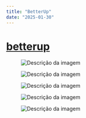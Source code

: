 ```yaml
---
title: "BetterUp"
date: "2025-01-30"
---
```


# [betterup](/betterup)

<figure>
  <img src="/_posts/betterup/01.png" alt="Descrição da imagem">
</figure>

<figure>
  <img src="/_posts/betterup/03.png" alt="Descrição da imagem">
</figure>

<figure>
  <img src="/_posts/betterup/05.png" alt="Descrição da imagem">
</figure>

<figure>
  <img src="/_posts/betterup/06.png" alt="Descrição da imagem">
</figure>

<figure>
  <img src="/_posts/betterup/12.png" alt="Descrição da imagem">
</figure>
